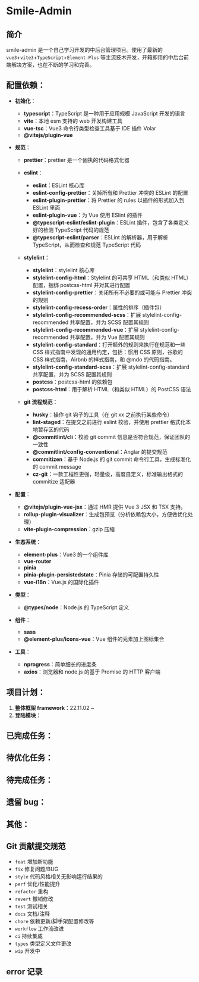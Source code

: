 # Smile-Admin

## 简介

smile-admin 是一个自己学习开发的中后台管理项目。使用了最新的 `vue3`+`vite3`+`TypeScript`+`Element-Plus` 等主流技术开发，开箱即用的中后台前端解决方案，也在不断的学习和完善。

## 配置依赖：

- **初始化**：
  - **typescript**：TypeScript 是一种用于应用规模 JavaScript 开发的语言
  - **vite**：本地 esm 支持的 web 开发构建工具
  - **vue-tsc**：Vue3 命令行类型检查工具基于 IDE 插件 Volar
  - **@vitejs/plugin-vue**
- **规范**：

  - **prettier**：prettier 是一个固执的代码格式化器
  - **eslint**：

    - **eslint**：ESLint 核心库
    - **eslint-config-prettier**：关掉所有和 Prettier 冲突的 ESLint 的配置
    - **eslint-plugin-prettier**：将 Prettier 的 rules 以插件的形式加入到 ESLint 里面
    - **eslint-plugin-vue**：为 Vue 使用 ESlint 的插件
    - **@typescript-eslint/eslint-plugin**：ESLint 插件，包含了各类定义好的检测 TypeScript 代码的规范
    - **@typescript-eslint/parser**：ESLint 的解析器，用于解析 TypeScript，从而检查和规范 TypeScript 代码

  - **stylelint**：

    - **stylelint**：stylelint 核心库
    - **stylelint-config-html**：Stylelint 的可共享 HTML（和类似 HTML）配置，捆绑 postcss-html 并对其进行配置
    - **stylelint-config-prettier**：关闭所有不必要的或可能与 Prettier 冲突的规则
    - **stylelint-config-recess-order**：属性的排序（插件包）
    - **stylelint-config-recommended-scss**：扩展 stylelint-config-recommended 共享配置，并为 SCSS 配置其规则
    - **stylelint-config-recommended-vue**：扩展 stylelint-config-recommended 共享配置，并为 Vue 配置其规则
    - **stylelint-config-standard**：打开额外的规则来执行在规范和一些 CSS 样式指南中发现的通用约定，包括：惯用 CSS 原则，谷歌的 CSS 样式指南，Airbnb 的样式指南，和 @mdo 的代码指南。
    - **stylelint-config-standard-scss**：扩展 stylelint-config-standard 共享配置，并为 SCSS 配置其规则
    - **postcss**：postcss-html 的依赖包
    - **postcss-html**：用于解析 HTML（和类似 HTML）的 PostCSS 语法

  - **git 流程规范**：
    - **husky**：操作 git 钩子的工具（在 git xx 之前执行某些命令）
    - **lint-staged**：在提交之前进行 eslint 校验，并使用 prettier 格式化本地暂存区的代码
    - **@commitlint/cli**：校验 git commit 信息是否符合规范，保证团队的一致性
    - **@commitlint/config-conventional**：Anglar 的提交规范
    - **commitizen**：基于 Node.js 的 git commit 命令行工具，生成标准化的 commit message
    - **cz-git**：一款工程性更强，轻量级，高度自定义，标准输出格式的 commitize 适配器

- **配置**：
  - **@vitejs/plugin-vue-jsx**：通过 HMR 提供 Vue 3 JSX 和 TSX 支持。
  - **rollup-plugin-visualizer**：生成包预览（分析依赖包大小，方便做优化处理）
  - **vite-plugin-compression**：gzip 压缩
- **生态系统**：

  - **element-plus**：Vue3 的一个组件库
  - **vue-router**
  - **pinia**
  - **pinia-plugin-persistedstate**：Pinia 存储的可配置持久性
  - **vue-i18n**：Vue.js 的国际化插件

- **类型**：
  - **@types/node**：Node.js 的 TypeScript 定义
- **组件**：
  - **sass**
  - **@element-plus/icons-vue**：Vue 组件的元素加上图标集合
- **工具**：
  - **nprogress**：简单细长的进度条
  - **axios**：浏览器和 node.js 的基于 Promise 的 HTTP 客户端

## 项目计划：

1. **整体框架 framework**：22.11.02 ~
1. **登陆模块**：

## 已完成任务：

## 待优化任务：

## 待完成任务：

## 遗留 bug：

## 其他：

## Git 贡献提交规范

- `feat` 增加新功能
- `fix` 修复问题/BUG
- `style` 代码风格相关无影响运行结果的
- `perf` 优化/性能提升
- `refactor` 重构
- `revert` 撤销修改
- `test` 测试相关
- `docs` 文档/注释
- `chore` 依赖更新/脚手架配置修改等
- `workflow` 工作流改进
- `ci` 持续集成
- `types` 类型定义文件更改
- `wip` 开发中

## error 记录
